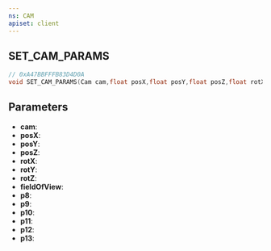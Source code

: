 ```yaml
---
ns: CAM
apiset: client
---
```

## SET_CAM_PARAMS

```c
// 0xA47BBFFFB83D4D0A
void SET_CAM_PARAMS(Cam cam,float posX,float posY,float posZ,float rotX,float rotY,float rotZ,float fieldOfView,Any p8,int p9,int p10,int p11,Any p12,Any p13);
```


## Parameters
* **cam**:
* **posX**:
* **posY**:
* **posZ**:
* **rotX**:
* **rotY**:
* **rotZ**:
* **fieldOfView**:
* **p8**:
* **p9**:
* **p10**:
* **p11**:
* **p12**:
* **p13**: